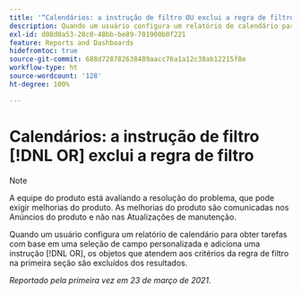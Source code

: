 ```yaml
---
title: '“Calendários: a instrução de filtro OU exclui a regra de filtro”'
description: Quando um usuário configura um relatório de calendário para obter tarefas com base em uma seleção de campo personalizada e adiciona uma instrução OU, os objetos que atendem aos critérios da regra de filtro na primeira seção são excluídos dos resultados.
exl-id: d08d0a53-28c0-48bb-be89-701900b0f221
feature: Reports and Dashboards
hidefromtoc: true
source-git-commit: 688d728782638489aacc76a1a12c38ab12215f8e
workflow-type: ht
source-wordcount: '128'
ht-degree: 100%

---
```


# Calendários: a instrução de filtro [!DNL OR] exclui a regra de filtro

>[!NOTE]
>
>A equipe do produto está avaliando a resolução do problema, que pode exigir melhorias do produto. As melhorias do produto são comunicadas nos Anúncios do produto e não nas Atualizações de manutenção.

Quando um usuário configura um relatório de calendário para obter tarefas com base em uma seleção de campo personalizada e adiciona uma instrução [!DNL OR], os objetos que atendem aos critérios da regra de filtro na primeira seção são excluídos dos resultados.

_Reportado pela primeira vez em 23 de março de 2021._
